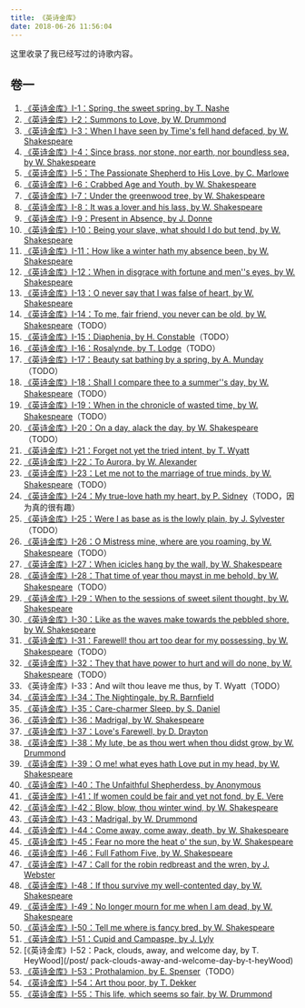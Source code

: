 ```yaml
---
title: 《英诗金库》
date: 2018-06-26 11:56:04
---
```


这里收录了我已经写过的诗歌内容。

## 卷一

1. [《英诗金库》I-1：Spring, the sweet spring, by T. Nashe](/post/spring-the-sweet-spring-by-t-nashe)
2. [《英诗金库》I-2：Summons to Love, by W. Drummond](/post/summons-to-love-by-w-drummond)
3. [《英诗金库》I-3：When I have seen by Time's fell hand defaced, by W. Shakespeare](/post/when-i-have-seen-by-time-s-fell-hand-defaced-by-w-shakespeare)
4. [《英诗金库》I-4：Since brass, nor stone, nor earth, nor boundless sea, by W. Shakespeare](/post/since-brass-nor-stone-nor-earth-nor-boundless-sea-by-w-shakespeare)
5. [《英诗金库》I-5：The Passionate Shepherd to His Love, by C. Marlowe](/post/the-passionate-shepherd-to-his-love-by-c-marlowe)
6. [《英诗金库》I-6：Crabbed Age and Youth, by W. Shakespeare](/post/crabbed-age-and-youth-by-w-shakespeare)
7. [《英诗金库》I-7：Under the greenwood tree, by W. Shakespeare](/post/under-the-greenwood-tree-by-w-shakespeare)
8. [《英诗金库》I-8：It was a lover and his lass, by W. Shakespeare](/post/it-was-a-lover-and-his-lass-by-w-shakespeare)
9. [《英诗金库》I-9：Present in Absence, by J. Donne](/post/present-in-absence-by-j-donne)
10. [《英诗金库》I-10：Being your slave, what should I do but tend, by W. Shakespeare](/post/being-your-slave-what-should-i-do-but-tend-by-w-shakespeare)
11. [《英诗金库》I-11：How like a winter hath my absence been, by W. Shakespeare](/post/how-like-a-winter-hath-my-absence-been-by-w-shakespeare)
12. [《英诗金库》I-12：When in disgrace with fortune and men''s eyes, by W. Shakespeare](/post/when-in-disgrace-with-fortune-and-men-s-eyes-by-w-shakespeare)
13. [《英诗金库》I-13：O never say that I was false of heart, by W. Shakespeare](/post/o-never-say-that-i-was-false-of-heart-by-w-shakespeare)
14. [《英诗金库》I-14：To me, fair friend, you never can be old, by W. Shakespeare](/post/to-me-fair-friend-you-never-can-be-old-b-w-shakespeare)（TODO）
15. [《英诗金库》I-15：Diaphenia, by H. Constable](/post/diaphenia-by-h-constable)（TODO）
16. [《英诗金库》I-16：Rosalynde, by T. Lodge](/post/rosalynde-by-t-lodge)（TODO）
17. [《英诗金库》I-17：Beauty sat bathing by a spring, by A. Munday](/post/beauty-sat-bathing-by-a-spring-by-a-munday)（TODO）
18. [《英诗金库》I-18：Shall I compare thee to a summer''s day, by W. Shakespeare](/post/shall-i-compare-thee-to-a-summer-s-day-by-w-shakespeare)（TODO）
19. [《英诗金库》I-19：When in the chronicle of wasted time, by W. Shakespeare](/post/when-in-the-chronicle-of-wasted-time-by-w-shakespeare)（TODO）
20. [《英诗金库》I-20：On a day, alack the day, by W. Shakespeare](/post/on-a-day-alack-the-day-by-w-shakespeare)（TODO）
21. [《英诗金库》I-21：Forget not yet the tried intent, by T. Wyatt](/post/forget-not-yet-the-tried-intent-by-t-wyatt)
22. [《英诗金库》I-22：To Aurora, by W. Alexander](/post/to-aurora-by-w-alexander)
23. [《英诗金库》I-23：Let me not to the marriage of true minds, by W. Shakespeare](/post/let-me-not-to-the-marriage-of-true-minds-by-w-shakespeare)（TODO）
24. [《英诗金库》I-24：My true-love hath my heart, by P. Sidney](/post/my-true-love-hath-my-heart-by-p-sidney)（TODO，因为真的很有趣）
25. [《英诗金库》I-25：Were I as base as is the lowly plain, by J. Sylvester](/post/were-i-as-base-as-is-the-lowly-plain-by-j-sylvester)（TODO）
26. [《英诗金库》I-26：O Mistress mine, where are you roaming, by W. Shakespeare](/post/o-mistress-mine-where-are-you-roaming-by-w-shakespeare)（TODO）
27. [《英诗金库》I-27：When icicles hang by the wall, by W. Shakespeare](/post/when-icicles-hang-by-the-wall-by-w-shakespeare)
28. [《英诗金库》I-28：That time of year thou mayst in me behold, by W. Shakespeare](/post/that-time-of-year-thou-mayst-in-me-behold-by-w-shakespeare)（TODO）
29. [《英诗金库》I-29：When to the sessions of sweet silent thought, by W. Shakespeare](/post/when-to-the-sessions-of-sweet-silent-thought-by-w-shakespeare)
30. [《英诗金库》I-30：Like as the waves make towards the pebbled shore, by W. Shakespeare](/post/like-as-the-waves-make-towards-the-pebbled-shore-by-w-shakespeare)
31. [《英诗金库》I-31：Farewell! thou art too dear for my possessing, by W. Shakespeare](/post/farewell-thou-art-too-dear-for-my-possessing-by-w-shakespeare)（TODO）
32. [《英诗金库》I-32：They that have power to hurt and will do none, by W. Shakespeare](/post/they-that-have-power-to-hurt-and-will-do-none-by-w-shakespeare)（TODO）
33. 《英诗金库》I-33：And wilt thou leave me thus, by T. Wyatt（TODO）
34. [《英诗金库》I-34：The Nightingale, by R. Barnfield](/post/the-nightingale-by-r-barnfield)
35. [《英诗金库》I-35：Care-charmer Sleep, by S. Daniel](/post/care-charmer-sleep-by-s-daniel)
36. [《英诗金库》I-36：Madrigal, by W. Shakespeare](/post/madrigal-by-w-shakespeare)
37. [《英诗金库》I-37：Love's Farewell, by D. Drayton](/post/love-s-farewell-by-d-drayton)
38. [《英诗金库》I-38：My lute, be as thou wert when thou didst grow, by W. Drummond](/post/my-lute-be-as-thou-wert-when-thou-didst-grow-by-w-drummond)
39. [《英诗金库》I-39：O me! what eyes hath Love put in my head, by W. Shakespeare](/post/o-me-what-eyes-hath-love-put-in-my-head-by-w-shakespeare)
40. [《英诗金库》I-40：The Unfaithful Shepherdess, by Anonymous](/post/the-unfaithful-shepherdess-by-anonymous)
41. [《英诗金库》I-41：If women could be fair and yet not fond, by E. Vere](/post/if-women-could-be-fair-and-yet-not-fond-by-e-vere)
42. [《英诗金库》I-42：Blow, blow, thou winter wind, by W. Shakespeare](/post/blow-blow-thou-winter-wind-by-w-shakespeare)
43. [《英诗金库》I-43：Madrigal, by W. Drummond](/post/madrigal-by-w-drummond)
44. [《英诗金库》I-44：Come away, come away, death, by W. Shakespeare](/post/come-away-come-away-death-by-w-shakespeare)
45. [《英诗金库》I-45：Fear no more the heat o' the sun, by W. Shakespeare](/post/fear-no-more-the-heat-o-the-sun-by-w-shakespeare)
46. [《英诗金库》I-46：Full Fathom Five, by W. Shakespeare](/post/full-fathom-five-by-w-shakespeare)
47. [《英诗金库》I-47：Call for the robin redbreast and the wren, by J. Webster](/post/call-for-the-robin-redbreast-and-the-wren-by-j-webster)
48. [《英诗金库》I-48：If thou survive my well-contented day, by W. Shakespeare](/post/if-thou-survive-my-well-contented-day-by-w-shakespeare)
49. [《英诗金库》I-49：No longer mourn for me when I am dead, by W. Shakespeare](/post/no-longer-mourn-for-me-when-i-am-dead-by-w-shakespeare)
50. [《英诗金库》I-50：Tell me where is fancy bred, by W. Shakespeare](/post/tell-me-where-is-fancy-bred-by-w-shakespeare)
51. [《英诗金库》I-51：Cupid and Campaspe, by J. Lyly](/post/cupid-and-campaspe-by-j-lyly)
52. [《英诗金库》I-52：Pack, clouds, away, and welcome day, by T. HeyWood](/post/ pack-clouds-away-and-welcome-day-by-t-heyWood)
53. [《英诗金库》I-53：Prothalamion, by E. Spenser](/post/prothalamion-by-e-spenser)（TODO）
54. [《英诗金库》I-54：Art thou poor, by T. Dekker](/post/art-thou-poor-by-t-dekker)
55. [《英诗金库》I-55：This life, which seems so fair, by W. Drummond](/post/this-life-which-seems-so-fair-by-w-drummond)
